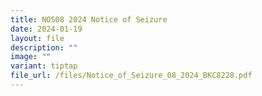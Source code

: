 ```yaml
---
title: NOS08 2024 Notice of Seizure
date: 2024-01-19
layout: file
description: ""
image: ""
variant: tiptap
file_url: /files/Notice_of_Seizure_08_2024_BKC8228.pdf
---
```

